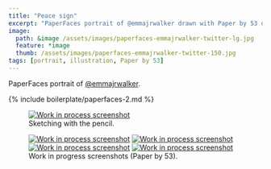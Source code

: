 ```yaml
---
title: "Peace sign"
excerpt: "PaperFaces portrait of @emmajrwalker drawn with Paper by 53 on an iPad."
image: 
  path: &image /assets/images/paperfaces-emmajrwalker-twitter-lg.jpg 
  feature: *image
  thumb: /assets/images/paperfaces-emmajrwalker-twitter-150.jpg
tags: [portrait, illustration, Paper by 53]
---
```


PaperFaces portrait of <a href="http://twitter.com/emmajrwalker">@emmajrwalker</a>.

{% include boilerplate/paperfaces-2.md %}

<figure>
	<a href="{{ site.url }}/assets/images/paperfaces-emmajrwalker-process-1-lg.jpg"><img src="{{ site.url }}/assets/images/paperfaces-emmajrwalker-process-1-750.jpg" alt="Work in process screenshot"></a>
	<figcaption>Sketching with the pencil.</figcaption>
</figure>

<figure class="half">
	<a href="{{ site.url }}/assets/images/paperfaces-emmajrwalker-process-2-lg.jpg"><img src="{{ site.url }}/assets/images/paperfaces-emmajrwalker-process-2-600.jpg" alt="Work in process screenshot"></a>
	<a href="{{ site.url }}/assets/images/paperfaces-emmajrwalker-process-3-lg.jpg"><img src="{{ site.url }}/assets/images/paperfaces-emmajrwalker-process-3-600.jpg" alt="Work in process screenshot"></a>
	<a href="{{ site.url }}/assets/images/paperfaces-emmajrwalker-process-4-lg.jpg"><img src="{{ site.url }}/assets/images/paperfaces-emmajrwalker-process-4-600.jpg" alt="Work in process screenshot"></a>
	<a href="{{ site.url }}/assets/images/paperfaces-emmajrwalker-process-5-lg.jpg"><img src="{{ site.url }}/assets/images/paperfaces-emmajrwalker-process-5-600.jpg" alt="Work in process screenshot"></a>
	<figcaption>Work in progress screenshots (Paper by 53).</figcaption>
</figure>